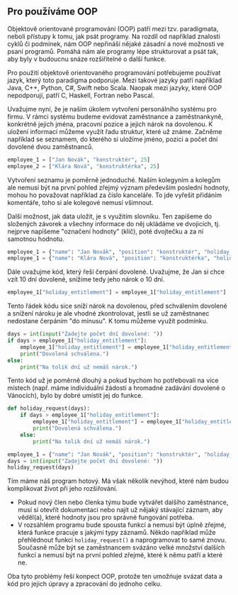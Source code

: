 ## Pro používáme OOP

Objektově orientované programování (OOP) patří mezi tzv. paradigmata, neboli přístupy k tomu, jak psát programy. Na rozdíl od například znalosti cyklů či podmínek, nám OOP nepřináší nějaké zásadní a nové možnosti ve psaní programů. Pomáhá nám ale programy lépe strukturovat a psát tak, aby byly v budoucnu snáze rozšiřitelné o další funkce.

Pro použití objektově orientovaného programování potřebujeme používat jazyk, který toto paradigma podporuje. Mezi takové jazyky patří například Java, C++, Python, C#, Swift nebo Scala. Naopak mezi jazyky, které OOP nepodporují, patří C, Haskell, Fortran nebo Pascal.

Uvažujme nyní, že je naším úkolem vytvoření personálního systému pro firmu. V rámci systému budeme evidovat zaměstnance a zaměstnankyně, konkrétně jejich jména, pracovní pozice a jejich nárok na dovolenou. K uložení informací můžeme využít řadu struktur, které už známe. Začněme například se seznamem, do kterého si uložíme jméno, pozici a počet dní dovolené dvou zaměstnanců.

```py
employee_1 = ["Jan Novák", "konstruktér", 25]
employee_2 = ["Klára Nová", "konstruktérka", 25]
```

Vytvoření seznamu je poměrně jednoduché. Naším kolegyním a kolegům ale nemusí být na první pohled zřejmý význam především poslední hodnoty, mohou ho považovat například za číslo kanceláře. To jde vyřešit přidáním komentáře, toho si ale kolegové nemusí všimnout.

Další možnost, jak data uložit, je s využitím slovníku. Ten zapíšeme do složených závorek a všechny informace do něj ukládáme ve dvojicích, tj. nejprve napíšeme "označení hodnoty" (klíč), poté dvojtečku a za ní samotnou hodnotu.

```py
employee_1 = {"name": "Jan Novák", "position": "konstruktér", "holiday_entitlement": 25}
employee_1 = {"name": "Klára Nová", "position": "konstruktérka", "holiday_entitlement": 25}
```

Dále uvažujme kód, který řeší čerpání dovolené. Uvažujme, že Jan si chce vzít 10 dní dovolené, snížíme tedy jeho nárok o 10 dní.

```py
employee_1["holiday_entitlement"] = employee_1["holiday_entitlement"] - 10
```

Tento řádek kódu sice sníží nárok na dovolenou, před schválením dovolené a snížení nároku je ale vhodné zkontrolovat, jestli se už zaměstnanec nedostane čerpáním "do mínusu". K tomu můžeme využít podmínku.

```py
days = int(input("Zadejte počet dní dovolené: "))
if days > employee_1["holiday_entitlement"]:
    employee_1["holiday_entitlement"] = employee_1["holiday_entitlement"] - days
    print("Dovolená schválena.")
else:
    print("Na tolik dní už nemáš nárok.")
```

Tento kód už je poměrně dlouhý a pokud bychom ho potřebovali na více místech (např. máme individuální žádosti a hromadné zadávání dovolené o Vánocích), bylo by dobré umístit jej do funkce.

```py
def holiday_request(days):
    if days > employee_1["holiday_entitlement"]:
        employee_1["holiday_entitlement"] = employee_1["holiday_entitlement"] - days
        print("Dovolená schválena.")
    else:
        print("Na tolik dní už nemáš nárok.")

employee_1 = {"name": "Jan Novák", "position": "konstruktér", "holiday_entitlement": 25}
days = int(input("Zadejte počet dní dovolené: "))
holiday_request(days)
```

Tím máme náš program hotový. Má však několik nevýhod, které nám budou komplikovat život při jeho rozšiřování.

* Pokud nový člen nebo členka týmu bude vytvářet dalšího zaměstnance, musí si otevřít dokumentaci nebo najít už nějaký stávající záznam, aby věděl(a), které hodnoty jsou pro správné fungování potřeba.
* V rozsáhlém programu bude spousta funkcí a nemusí být úplně zřejmé, která funkce pracuje s jakými typy záznamů. Někdo například může přehlédnout funkci `holiday_request()` a naprogramovat to samé znovu. Současně může být se zaměstnancem svázáno velké množství dalších funkcí a nemusí být na první pohled zřejmé, které k němu patří a které ne.

Oba tyto problémy řeší konpect OOP, protože ten umožńuje svázat data a kód pro jejich úpravy a zpracování do jednoho celku.
